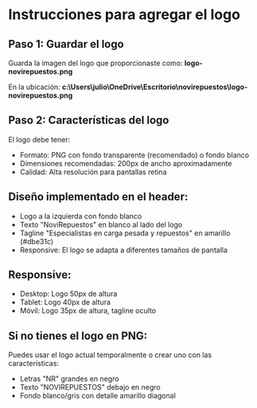 # Instrucciones para agregar el logo

## Paso 1: Guardar el logo
Guarda la imagen del logo que proporcionaste como:
**logo-novirepuestos.png**

En la ubicación:
**c:\Users\julio\OneDrive\Escritorio\novirepuestos\logo-novirepuestos.png**

## Paso 2: Características del logo
El logo debe tener:
- Formato: PNG con fondo transparente (recomendado) o fondo blanco
- Dimensiones recomendadas: 200px de ancho aproximadamente
- Calidad: Alta resolución para pantallas retina

## Diseño implementado en el header:
- Logo a la izquierda con fondo blanco
- Texto "NoviRepuestos" en blanco al lado del logo
- Tagline "Especialistas en carga pesada y repuestos" en amarillo (#dbe31c)
- Responsive: El logo se adapta a diferentes tamaños de pantalla

## Responsive:
- Desktop: Logo 50px de altura
- Tablet: Logo 40px de altura
- Móvil: Logo 35px de altura, tagline oculto

## Si no tienes el logo en PNG:
Puedes usar el logo actual temporalmente o crear uno con las características:
- Letras "NR" grandes en negro
- Texto "NOVIREPUESTOS" debajo en negro
- Fondo blanco/gris con detalle amarillo diagonal
